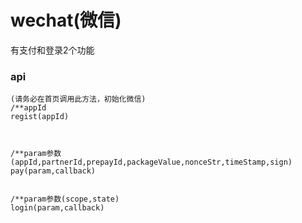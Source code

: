 # wechat\(微信\)

有支付和登录2个功能

### 

### api

```
(请务必在首页调用此方法，初始化微信)
/**appId
regist(appId)



/**param参数(appId,partnerId,prepayId,packageValue,nonceStr,timeStamp,sign)
pay(param,callback)


/**param参数(scope,state)
login(param,callback)
```



